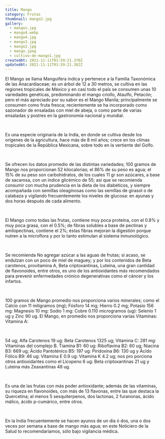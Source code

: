 ```yaml
---
title: Mango
category: Frutas
thumbnail: mango2.jpg
gallery:
  - mangos.jpg
  - mango4.webp
  - mango4.jpg
  - mango3.jpg
  - mango2.jpg
  - mango.jpeg
  - cultivo-de-mango1.jpg
createdAt: 2021-11-11T01:59:21.370Z
updatedAt: 2021-11-11T01:59:21.382Z
---
```

El Mango se llama Manguifera indica y pertenece a la Familia Taxonómica de las Anacardiaceae; es un árbol de 12 a 30 metros, se cultiva en las regiones tropicales de México y en casi todo el país se consumen unas 10 variedades genéticas, predominando el mango criollo, Ataulfo, Petacón; pero el más apreciado por su sabor es el Mango Manila; principalmente se consumen como fruta fresca; recientemente se ha incorporado como sazonador de ensaladas con miel de abeja, o como parte de varias ensaladas y postres en la gastronomía nacional y mundial.

<br/>

Es una especie originaria de la Indía, en donde se cultiva desde los orígenes de la agricultura, hace más de 8 mil años; crece en los climas tropicales de la República Mexicana, sobre todo en la vertiente del Golfo.

<br/>

Se ofrecen los datos promedio de las distintas variedades; 100 gramos de Mango nos proporcionan 52 kilocalorias; el 86% de su peso es agua; el 15% de su peso son carbohidratos, de los cuales 11 gr son azúcares, a base de sacarosa, con un indice glicémico de 55; así que se recomienda consumir con mucha prudencia en la dieta de los diabéticos, y siempre acompañada con semillas oleaginosas como las semillas de girasol o de calabaza y vigilando frecuentemente los niveles de glucosa: en ayunas y dos horas después de cada alimento.

<br/>

El Mango como todas las frutas, contiene muy poca proteína, con el 0.8% y muy poca grasa, con el 0.5%; de fibras solubles a base de pectinas y amilopectinas, contiene el 2%; éstas fibras mejoran la digestión porque nutren a la microflora y por lo tanto estimulan al sistema inmunológico.

<br/>

Se recomienda No agregar azúcar a las aguas de frutas; si acaso, se endulzan con un poco de miel de maguey; y por los contenidos de Beta carotenos, provitamina A, Beta criptoxantinas, Luteína, una gran cantidad de flavonoides, entre otros, es uno de los antioxidantes más recomendados para prevenir enfermedades crónico degenerativas como el cáncer y los infartos.

<br/>

100 gramos de Mango promedio nos proporciona varios minerales; como el Calcio con 11 miligramos (mg); Fósforo 14 mg; Hierro 0.2 mg; Potasio 156 mg: Magnesio 10 mg: Sodio 1 mg: Cobre 0.110 microgramos (ug): Selenio 1 ug y Zinc 90 ug. El Mango, en promedio nos proporciona varias Vitaminas: Vitamina A:

<br/>

54 ug; Alfa Carotenos 19 ug: Beta Carotenos 1325 ug; Vitamina C: 281 mg: Vitaminas del complejo B. Tiamina B1: 60 ug: Riboflavina B2: 60 ug; Niacina B3: 669 ug; Ácido Pantoténico B5: 197 ug: Piridoxina B6: 130 ug y Ácido Fólico B9: 46 ug: Vitamina E 0.9 ug: Vitamina K 4.2 ug; nos pro porciona otros antioxidantes como el Licopeno 6 ug: Beta criptoxantinas 21 ug y Luteina más Zeaxantinas 48 ug.

<br/>

Es una de las frutas con más poder antioxidante; además de las vitaminas, su riqueza en flavonoides, con más de 13 flavonas, entre las que destaca la Quercetina; al menos 5 sesquiterpenos, dos lactonas, 2 furanonas, ácido málico, ácido p-cumárico, entre otros.

<br/>

En la India frecuentemente se hacen ayunos de un día ó dos, una o dos veces por semana a base de mango más agua; en este Noticiero de la Salud to recomendaríamos, sólo bajo vigilancia médica.